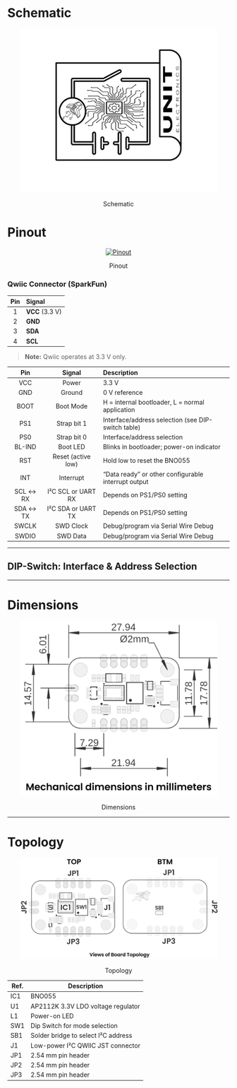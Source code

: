 # **Schematic**

<div align="center">
  <a href="#"><img src="resources/img/Schematics_icon.jpg" width="450px" alt="Schematic"></a>
  <p>Schematic</p>
</div>

# **Pinout**

<div align="center">
  <a href="#"><img src="resources/unit_pinout_v_0_0_1_ue0092_bno055_en.jpg" width="450px" alt="Pinout"></a>
  <p>Pinout</p>
</div>

### Qwiic Connector (SparkFun)

<div align="center">

| Pin | Signal  |
|:---:|:--------|
| 1   | **VCC** (3.3 V) |
| 2   | **GND**         |
| 3   | **SDA**         |
| 4   | **SCL**         |
</div>

> **Note:** Qwiic operates at 3.3 V only.

<div align="center">

| Pin       | Signal               | Description                                          |
|:---------:|:--------------------:|:-----------------------------------------------------|
| VCC       | Power                | 3.3 V                                                |
| GND       | Ground               | 0 V reference                                        |
| BOOT      | Boot Mode            | H = internal bootloader, L = normal application      |
| PS1       | Strap bit 1          | Interface/address selection (see DIP-switch table)   |
| PS0       | Strap bit 0          | Interface/address selection                          |
| BL-IND    | Boot LED             | Blinks in bootloader; power-on indicator             |
| RST       | Reset (active low)   | Hold low to reset the BNO055                         |
| INT       | Interrupt            | “Data ready” or other configurable interrupt output  |
| SCL ↔ RX  | I²C SCL or UART RX   | Depends on PS1/PS0 setting                           |
| SDA ↔ TX  | I²C SDA or UART TX   | Depends on PS1/PS0 setting                           |
| SWCLK     | SWD Clock            | Debug/program via Serial Wire Debug                  |
| SWDIO     | SWD Data             | Debug/program via Serial Wire Debug                  |
</div>

---

## **DIP-Switch: Interface & Address Selection**
 

---

# **Dimensions**

<div align="center">
  <a href="#"><img src="resources/unit_dimension_v_0_0_1_ue0092_BNO055.png" width="450px" alt="Dimensions"></a>
  <p>Dimensions</p>
</div>

---

# **Topology**

<div align="center">
  <a href="#"><img src="./resources/unit_topology_v_0_0_1_ue0092_BNO055.png" width="450px" alt="Topology"></a>
  <p>Topology</p>
</div>

| Ref.  | Description                                                                 |
|-------|-----------------------------------------------------------------------------|
| IC1   | BNO055                                                                      |
| U1    | AP2112K 3.3V LDO voltage regulator                                          |
| L1    | Power-on LED                                                                |
| SW1   | Dip Switch for mode selection                                               |
| SB1   | Solder bridge to select I²C address                                         |
| J1    | Low-power I²C QWIIC JST connector                                           |
| JP1   | 2.54 mm pin header                                                          |
| JP2   | 2.54 mm pin header                                                          |
| JP3   | 2.54 mm pin header                                                          |